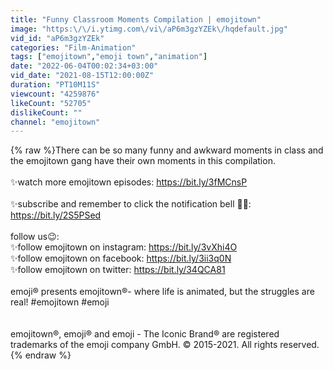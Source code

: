 ```yaml
---
title: "Funny Classroom Moments Compilation | emojitown"
image: "https:\/\/i.ytimg.com\/vi\/aP6m3gzYZEk\/hqdefault.jpg"
vid_id: "aP6m3gzYZEk"
categories: "Film-Animation"
tags: ["emojitown","emoji town","animation"]
date: "2022-06-04T00:02:34+03:00"
vid_date: "2021-08-15T12:00:00Z"
duration: "PT10M11S"
viewcount: "4259876"
likeCount: "52705"
dislikeCount: ""
channel: "emojitown"
---
```

{% raw %}There can be so many funny and awkward moments in class and the emojitown gang have their own moments in this compilation. <br /><br />✨watch more emojitown episodes: <a rel="nofollow" target="blank" href="https://bit.ly/3fMCnsP">https://bit.ly/3fMCnsP</a><br /><br />✨subscribe and remember to click the notification bell 🔔🔔: <a rel="nofollow" target="blank" href="https://bit.ly/2S5PSed">https://bit.ly/2S5PSed</a><br /><br />follow us😉: <br />✨follow emojitown  on instagram: <a rel="nofollow" target="blank" href="https://bit.ly/3vXhi4O">https://bit.ly/3vXhi4O</a><br />✨follow emojitown  on facebook: <a rel="nofollow" target="blank" href="https://bit.ly/3ii3q0N">https://bit.ly/3ii3q0N</a><br />✨follow emojitown  on twitter: <a rel="nofollow" target="blank" href="https://bit.ly/34QCA81">https://bit.ly/34QCA81</a><br /><br />emoji® presents emojitown®- where life is animated, but the struggles are real!  #emojitown #emoji<br /><br /><br />emojitown®️, emoji®️ and emoji - The Iconic Brand®️ are registered trademarks of the emoji company GmbH. ©️ 2015-2021. All rights reserved.{% endraw %}
